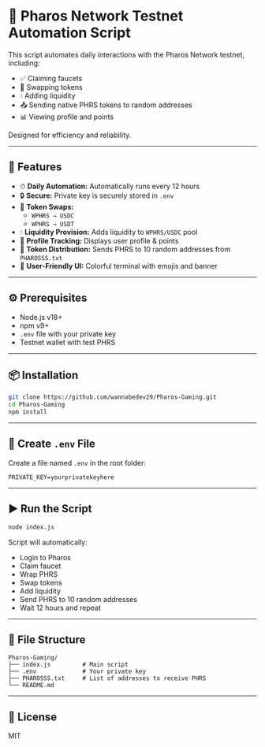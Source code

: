 # 🧪 Pharos Network Testnet Automation Script

This script automates daily interactions with the Pharos Network testnet, including:

- ✅ Claiming faucets  
- 🔄 Swapping tokens  
- 💧 Adding liquidity  
- 📤 Sending native PHRS tokens to random addresses  
- 📊 Viewing profile and points  

Designed for efficiency and reliability.

---

## 🚀 Features

- ⏱ **Daily Automation:** Automatically runs every 12 hours  
- 🔒 **Secure:** Private key is securely stored in `.env`  
- 🔁 **Token Swaps:**  
  - `WPHRS → USDC`  
  - `WPHRS → USDT`  
- 💧 **Liquidity Provision:** Adds liquidity to `WPHRS/USDC` pool  
- 🧾 **Profile Tracking:** Displays user profile & points  
- 🎯 **Token Distribution:** Sends PHRS to 10 random addresses from `PHAROSSS.txt`  
- 🌈 **User-Friendly UI:** Colorful terminal with emojis and banner  

---

## ⚙️ Prerequisites

- Node.js v18+  
- npm v9+  
- `.env` file with your private key  
- Testnet wallet with test PHRS  

---

## 📦 Installation

```bash
git clone https://github.com/wannabedev29/Pharos-Gaming.git
cd Pharos-Gaming
npm install
```

---

## 🔐 Create `.env` File

Create a file named `.env` in the root folder:

```env
PRIVATE_KEY=yourprivatekeyhere
```

---

## ▶️ Run the Script

```bash
node index.js
```

Script will automatically:

- Login to Pharos  
- Claim faucet  
- Wrap PHRS  
- Swap tokens  
- Add liquidity  
- Send PHRS to 10 random addresses  
- Wait 12 hours and repeat  

---

## 📁 File Structure

```
Pharos-Gaming/
├── index.js         # Main script
├── .env             # Your private key
├── PHAROSSS.txt     # List of addresses to receive PHRS
└── README.md
```

---

## 📜 License

MIT
